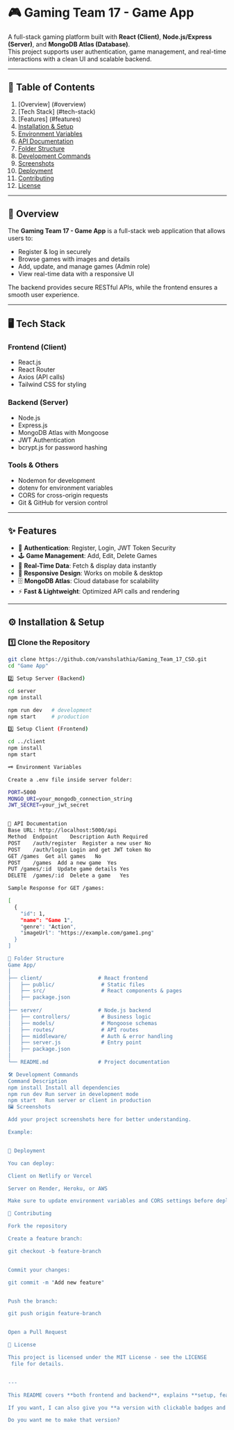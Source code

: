 # 🎮 Gaming Team 17 - Game App  

A full-stack gaming platform built with **React (Client)**, **Node.js/Express (Server)**, and **MongoDB Atlas (Database)**.  
This project supports user authentication, game management, and real-time interactions with a clean UI and scalable backend.  

---

## 🚀 Table of Contents
1. [Overview] (#overview)  
2. [Tech Stack] (#tech-stack)  
3. [Features] (#features)  
4. [Installation & Setup](#installation--setup)  
5. [Environment Variables](#environment-variables)  
6. [API Documentation](#api-documentation)  
7. [Folder Structure](#folder-structure)  
8. [Development Commands](#development-commands)  
9. [Screenshots](#screenshots)  
10. [Deployment](#deployment)  
11. [Contributing](#contributing)  
12. [License](#license)  

---

## 📖 Overview
The **Gaming Team 17 - Game App** is a full-stack web application that allows users to:  
- Register & log in securely  
- Browse games with images and details  
- Add, update, and manage games (Admin role)  
- View real-time data with a responsive UI  

The backend provides secure RESTful APIs, while the frontend ensures a smooth user experience.

---

## 🖥️ Tech Stack

### **Frontend (Client)**  
- React.js  
- React Router  
- Axios (API calls)  
- Tailwind CSS for styling  

### **Backend (Server)**  
- Node.js  
- Express.js  
- MongoDB Atlas with Mongoose  
- JWT Authentication  
- bcrypt.js for password hashing  

### **Tools & Others**  
- Nodemon for development  
- dotenv for environment variables  
- CORS for cross-origin requests  
- Git & GitHub for version control  

---

## ✨ Features

- 🔐 **Authentication**: Register, Login, JWT Token Security  
- 🕹️ **Game Management**: Add, Edit, Delete Games  
- 📡 **Real-Time Data**: Fetch & display data instantly  
- 📱 **Responsive Design**: Works on mobile & desktop  
- 🗄️ **MongoDB Atlas**: Cloud database for scalability  
- ⚡ **Fast & Lightweight**: Optimized API calls and rendering  

---

## ⚙️ Installation & Setup

### 1️⃣ Clone the Repository
```bash
git clone https://github.com/vanshslathia/Gaming_Team_17_CSD.git
cd "Game App"

2️⃣ Setup Server (Backend)

cd server
npm install

npm run dev   # development
npm start     # production

3️⃣ Setup Client (Frontend)

cd ../client
npm install
npm start

🗝️ Environment Variables

Create a .env file inside server folder:

PORT=5000
MONGO_URI=your_mongodb_connection_string
JWT_SECRET=your_jwt_secret


📡 API Documentation
Base URL: http://localhost:5000/api
Method	Endpoint	Description	Auth Required
POST	/auth/register	Register a new user	No
POST	/auth/login	Login and get JWT token	No
GET	/games	Get all games	No
POST	/games	Add a new game	Yes
PUT	/games/:id	Update game details	Yes
DELETE	/games/:id	Delete a game	Yes

Sample Response for GET /games:

[
  {
    "id": 1,
    "name": "Game 1",
    "genre": "Action",
    "imageUrl": "https://example.com/game1.png"
  }
]

📂 Folder Structure
Game App/
│
├── client/                  # React frontend
│   ├── public/               # Static files
│   ├── src/                  # React components & pages
│   ├── package.json
│
├── server/                  # Node.js backend
│   ├── controllers/          # Business logic
│   ├── models/               # Mongoose schemas
│   ├── routes/               # API routes
│   ├── middleware/           # Auth & error handling
│   ├── server.js             # Entry point
│   ├── package.json
│
└── README.md                # Project documentation

🛠️ Development Commands
Command	Description
npm install	Install all dependencies
npm run dev	Run server in development mode
npm start	Run server or client in production
🖼️ Screenshots

Add your project screenshots here for better understanding.

Example:


🚀 Deployment

You can deploy:

Client on Netlify or Vercel

Server on Render, Heroku, or AWS

Make sure to update environment variables and CORS settings before deployment.

🤝 Contributing

Fork the repository

Create a feature branch:

git checkout -b feature-branch


Commit your changes:

git commit -m "Add new feature"


Push the branch:

git push origin feature-branch


Open a Pull Request

📜 License

This project is licensed under the MIT License - see the LICENSE
 file for details.


---

This README covers **both frontend and backend**, explains **setup, features, API docs**, and looks very professional for your GitHub repo.  

If you want, I can also give you **a version with clickable badges and logos** so it looks even cooler like open-source projects.  

Do you want me to make that version?
